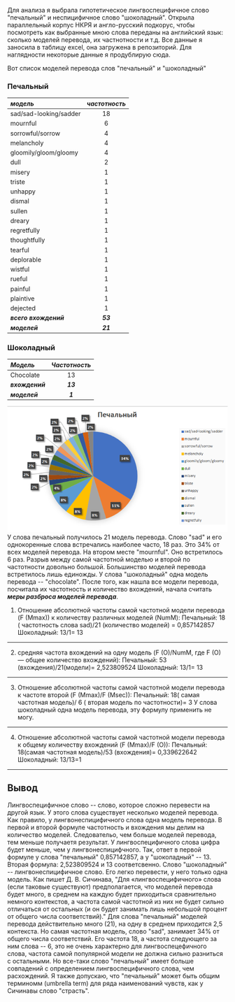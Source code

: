 Для анализа я выбрала гипотетическое лингвоспецифичное слово "печальный" и неспицифичное слово "шоколадный". Открыла параллельный корпус НКРЯ и англо-русский подкорус, чтобы посмотреть как выбранные мною слова переданы на английский язык: сколько моделей перевода, их частнотности и т.д. Все данные я заносила в таблицу excel, она загружена в репозиторий. Для наглядности некоторые данные я продублирую сюда.

Вот список моделей перевода слов "печальный" и "шоколадный"

### Печальный

| *_модель_* | *_частотность_* | 
|:------------- |:---------------:|
| sad/sad-looking/sadder | 18 | 
| mournful | 6 | 
| sorrowful/sorrow | 4| 
| melancholy | 4 |
| gloomily/gloom/gloomy | 4 | 
| dull | 2 | 
| misery | 1 | 
| triste | 1 | 
| unhappy | 1 | 
| dismal | 1 | 
| sullen | 1 | 
| dreary | 1 | 
| regretfully | 1 | 
| thoughtfully | 1 | 
| tearful | 1 | 
| deplorable | 1 | 
| wistful | 1 | 
| rueful | 1 | 
| painful | 1 | 
| plaintive | 1 | 
| dejected | 1 | 
| **_всего вхождений_** | **_53_** | 
| **_моделей_** |**_21_** | 

### Шоколадный

| *_Модель_*    | *_Частотность_*        | 
| :------------- |:------------------:| 
| Chocolate    | 13 | 
| **_вхождений_**    | **_13_** |   
| **_моделей_**      | **_1_**  |

![](https://github.com/MyNameIsMary/hw7/blob/master/%D0%BF%D0%B5%D1%87%D0%B0%D0%BB%D1%8C%D0%BD%D1%8B%D1%8B%D0%B9.PNG)
У слова печальный получилось 21 модель перевода. Слово "sad" и его однокоренные слова встречались наиболее часто, 18 раз. Это 34% от всех моделей перевода. На втором месте "mournful". Оно встретилось 6 раз. Разрыв между самой частотной моделью и второй по частотности довольно большой. Большинство моделей перевода встретилось лишь единожды. У слова "шоколадный" одна модель перевода -- "chocolate". 
 После того, как нашла все модели перевода, посчитала их частотность и количество вхождений, начала считать **_меры разброса моделей перевода_**. 
1. Отношение абсолютной частоты самой частотной модели перевода (F (Mmax)) к количеству различных моделей (NumM):
Печальный: 18 ( частотность слова sad)/21 (количество моделей) = 0,857142857
Шоколадный: 13/1= 13
***
2. средняя частота вхождений на одну модель (F (O)/NumM, где F (O) —  общее количество вхождений):
Печальный: 53 (вхождения)/21(модели)= 2,523809524
Шоколадный: 13/1= 13
***
3. Отношение абсолютной частоты самой частотной модели перевода к частоте второй (F (Mmax)/F (Msec)):
Печальный: 18( самая частотная модель)/ 6 ( вторая модель по частотности)= 3
У слова шоколадный одна модель перевода, эту формулу применить не могу.
***
4. Отношение абсолютной частоты самой частотной модели перевода к общему количеству вхождений (F (Mmax)/F (O)):
Печальный: 18(самая частотная модель)/53 (вхождения)= 0,339622642
Шоколадный: 13/13=1
***
## Вывод
Лингвоспецифичное слово -- слово, которое сложно перевести на другой язык. У этого слова существует несколько моделей перевода. Как правило, у лингвонеспицифичного слова одна модель перевода. В первой и второй формуле частотность и вхождения мы делим на количество моделей. Следовательо, чем больше моделей перевода, тем меньше получаетя результат. У лингвоспецифичного слова цифра будет меньше, чем у лингвонеспицифчного. Так, ответ в первой формуле у слова "печальный" 0,857142857, а у "шоколадный" -- 13. Вторая формула: 2,523809524 и 13 соответсвенно. Слово "шоколадный" -- лингвонеспицифичное слово. Его легко перевести, у него только одна модель. Как пишет Д. В. Сичинава, "Для  «лингвоспецифичного» слова (если  таковые  существуют) предполагается, что моделей перевода будет много, в среднем на каждую будет приходиться сравнительно немного контекстов, а частота самой частотной из них не будет  сильно  отличаться от остальных (и он будет занимать лишь небольшой процент от общего числа соответствий)." Для слова "печальный" моделей перевода действительно много (21), на одну в среднем приходится 2,5 контекста. Но самая частотная модель, слово "sad", занимает 34% от общего числа соответствий. Его частота 18, а частота следующего за ним слова -- 6, это не очень характерно для лингвоспецефичного слова, частота самой популярной модели не должна сильно разниться с остальными. Но все-таки слово "печальный" имеет больше совпадений с определением лингвоспецифичного слова, чем расхождений. Я также допускаю, что "печальный" может быть общим терминомм (umbrella term) для ряда наименований чувств, как у Сичинавы слово "страсть".
